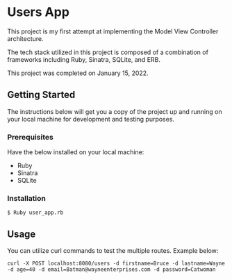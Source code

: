 # Users App

This project is my first attempt at implementing the Model View Controller architecture.

The tech stack utilized in this project is composed of a combination of frameworks including Ruby, Sinatra, SQLite, and ERB.

This project was completed on January 15, 2022.


## Getting Started

The instructions below will get you a copy of the project up and running on your local machine for development and testing purposes.

### Prerequisites

Have the below installed on your local machine:

* Ruby
* Sinatra
* SQLite

### Installation

`$ Ruby user_app.rb`

## Usage

You can utilize curl commands to test the multiple routes. Example below:

```
curl -X POST localhost:8080/users -d firstname=Bruce -d lastname=Wayne -d age=40 -d email=Batman@wayneenterprises.com -d password=Catwoman
```


